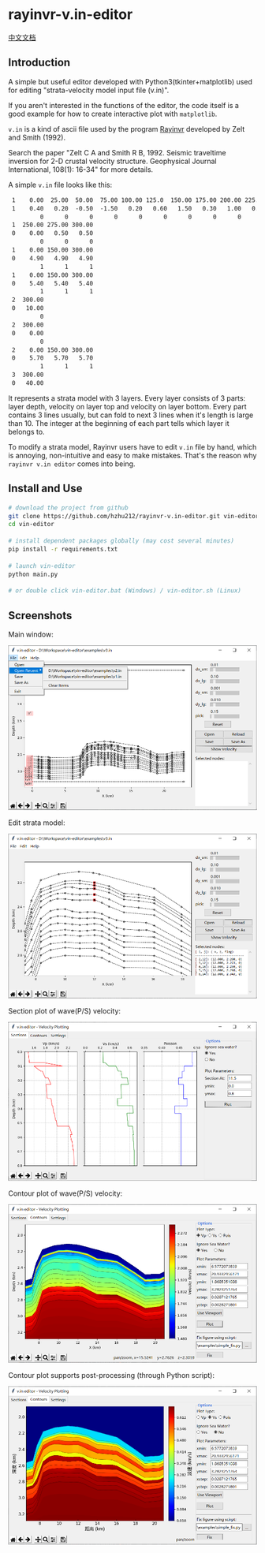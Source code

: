 # rayinvr-v.in-editor

[中文文档](https://github.com/hzhu212/rayinvr-v.in-editor/blob/master/readme.md)

## Introduction

A simple but useful editor developed with Python3(tkinter+matplotlib) used for editing "strata-velocity model input file (v.in)".

If you aren't interested in the functions of the editor, the code itself is a good example for how to create interactive plot with `matplotlib`.

`v.in` is a kind of ascii file used by the program [Rayinvr](http://terra.rice.edu/department/faculty/zelt/rayinvr.html) developed by Zelt and Smith (1992).

Search the paper "Zelt C A and Smith R B, 1992. Seismic traveltime inversion for 2-D crustal velocity structure. Geophysical Journal International, 108(1): 16-34" for more details.

A simple `v.in` file looks like this:

```txt
 1    0.00  25.00  50.00  75.00 100.00 125.0  150.00 175.00 200.00 225.00
 1    0.40   0.20  -0.50  -1.50   0.20   0.60   1.50   0.30   1.00   0.70
         0      0      0      0      0      0      0      0      0      0
 1  250.00 275.00 300.00
 0    0.00   0.50   0.50
         0      0      0
 1    0.00 150.00 300.00
 0    4.90   4.90   4.90
         1      1      1
 1    0.00 150.00 300.00
 0    5.40   5.40   5.40
         1      1      1
 2  300.00
 0   10.00
         0
 2  300.00
 0    0.00
         0
 2    0.00 150.00 300.00
 0    5.70   5.70   5.70
         1      1      1
 3  300.00
 0   40.00
```

It represents a strata model with 3 layers. Every layer consists of 3 parts: layer depth, velocity on layer top and velocity on layer bottom. Every part contains 3 lines usually, but can fold to next 3 lines when it's length is large than 10. The integer at the beginning of each part tells which layer it belongs to.

To modify a strata model, Rayinvr users have to edit `v.in` file by hand, which is annoying, non-intuitive and easy to make mistakes. That's the reason why `rayinvr v.in editor` comes into being.

## Install and Use

```sh
# download the project from github
git clone https://github.com/hzhu212/rayinvr-v.in-editor.git vin-editor
cd vin-editor

# install dependent packages globally (may cost several minutes)
pip install -r requirements.txt

# launch vin-editor
python main.py

# or double click vin-editor.bat (Windows) / vin-editor.sh (Linux)
```

## Screenshots

Main window:

![Alt text](https://raw.githubusercontent.com/hzhu212/image-store/master/blog/20200103173729.png)

Edit strata model:

![Alt text](https://raw.githubusercontent.com/hzhu212/image-store/master/blog/20200103173857.png)

Section plot of wave(P/S) velocity:

![Alt text](https://raw.githubusercontent.com/hzhu212/image-store/master/blog/20200103173931.png)

Contour plot of wave(P/S) velocity:

![Alt text](https://raw.githubusercontent.com/hzhu212/image-store/master/blog/20200103174006.png)

Contour plot supports post-processing (through Python script):

![Alt text](https://raw.githubusercontent.com/hzhu212/image-store/master/blog/20200103174046.png)
